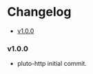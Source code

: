 <!-- START doctoc generated TOC please keep comment here to allow auto update -->
<!-- DON'T EDIT THIS SECTION, INSTEAD RE-RUN doctoc TO UPDATE -->
# Changelog

- [v1.0.0](#v100)

<!-- END doctoc generated TOC please keep comment here to allow auto update -->

### v1.0.0

 * pluto-http initial commit.
